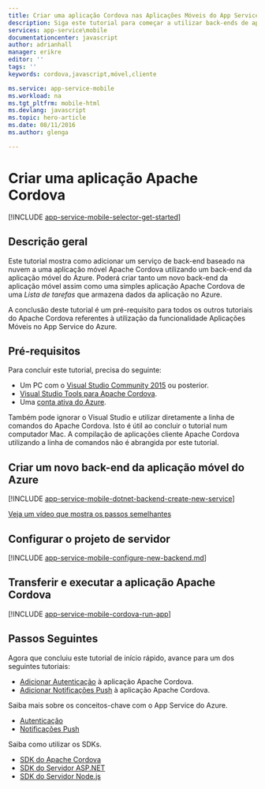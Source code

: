 ```yaml
---
title: Criar uma aplicação Cordova nas Aplicações Móveis do App Service do Azure | Microsoft Docs
description: Siga este tutorial para começar a utilizar back-ends de aplicações móveis do Azure para desenvolvimento do Apache Cordova
services: app-service\mobile
documentationcenter: javascript
author: adrianhall
manager: erikre
editor: ''
tags: ''
keywords: cordova,javascript,móvel,cliente

ms.service: app-service-mobile
ms.workload: na
ms.tgt_pltfrm: mobile-html
ms.devlang: javascript
ms.topic: hero-article
ms.date: 08/11/2016
ms.author: glenga

---
```

# Criar uma aplicação Apache Cordova
[!INCLUDE [app-service-mobile-selector-get-started](../../includes/app-service-mobile-selector-get-started.md)]

## Descrição geral
Este tutorial mostra como adicionar um serviço de back-end baseado na nuvem a uma aplicação móvel Apache Cordova utilizando um back-end da aplicação móvel do Azure.  Poderá criar tanto um novo back-end da aplicação móvel assim como uma simples aplicação Apache Cordova de uma *Lista de tarefas* que armazena dados da aplicação no Azure.

A conclusão deste tutorial é um pré-requisito para todos os outros tutoriais do Apache Cordova referentes à utilização da funcionalidade Aplicações Móveis no App Service do Azure.

## Pré-requisitos
Para concluir este tutorial, precisa do seguinte:

* Um PC com o [Visual Studio Community 2015] ou posterior.
* [Visual Studio Tools para Apache Cordova].
* Uma [conta ativa do Azure](https://azure.microsoft.com/pricing/free-trial/).

Também pode ignorar o Visual Studio e utilizar diretamente a linha de comandos do Apache Cordova.  Isto é útil ao concluir o tutorial num computador Mac.  A compilação de aplicações cliente Apache Cordova utilizando a linha de comandos não é abrangida por este tutorial.

## Criar um novo back-end da aplicação móvel do Azure
[!INCLUDE [app-service-mobile-dotnet-backend-create-new-service](../../includes/app-service-mobile-dotnet-backend-create-new-service.md)]

[Veja um vídeo que mostra os passos semelhantes](https://channel9.msdn.com/series/Azure-connected-services-with-Cordova/Azure-connected-services-task-1-Create-an-Azure-Mobile-App)

## Configurar o projeto de servidor
[!INCLUDE [app-service-mobile-configure-new-backend.md](../../includes/app-service-mobile-configure-new-backend.md)]

## Transferir e executar a aplicação Apache Cordova
[!INCLUDE [app-service-mobile-cordova-run-app](../../includes/app-service-mobile-cordova-run-app.md)]

## Passos Seguintes
Agora que concluiu este tutorial de início rápido, avance para um dos seguintes tutoriais:

* [Adicionar Autenticação] à aplicação Apache Cordova.
* [Adicionar Notificações Push] à aplicação Apache Cordova.

Saiba mais sobre os conceitos-chave com o App Service do Azure.

* [Autenticação]
* [Notificações Push]

Saiba como utilizar os SDKs.

* [SDK do Apache Cordova]
* [SDK do Servidor ASP.NET]
* [SDK do Servidor Node.js]

<!-- Images. -->

<!-- URLs -->
[Portal do Azure]: https://portal.azure.com/
[Visual Studio Community 2015]: http://www.visualstudio.com/
[Visual Studio Tools para Apache Cordova]: https://www.visualstudio.com/en-us/features/cordova-vs.aspx
[Adicionar Autenticação]: app-service-mobile-cordova-get-started-users.md
[Adicionar Notificações Push]: app-service-mobile-cordova-get-started-push.md
[Autenticação]: app-service-mobile-auth.md
[Notificações Push]: ../notification-hubs/notification-hubs-push-notification-overview.md
[SDK do Apache Cordova]: app-service-mobile-cordova-how-to-use-client-library.md
[SDK do Servidor ASP.NET]: app-service-mobile-dotnet-backend-how-to-use-server-sdk.md
[SDK do Servidor Node.js]: app-service-mobile-node-backend-how-to-use-server-sdk.md



<!--HONumber=Sep16_HO3-->



